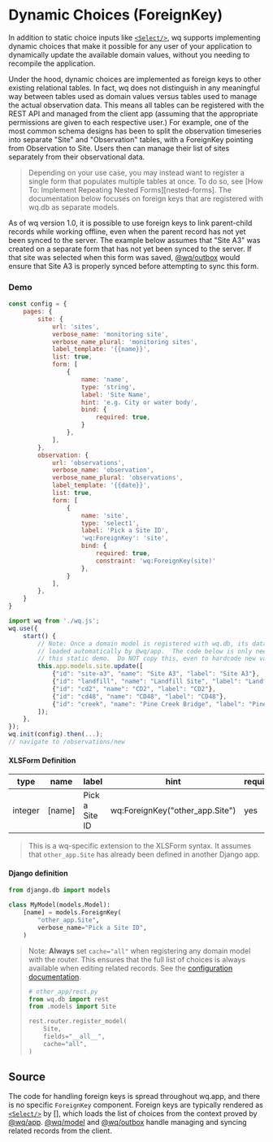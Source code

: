 # Dynamic Choices (ForeignKey)

In addition to static choice inputs like [`<Select/>`][Select], wq supports implementing dynamic choices that make it possible for any user of your application to dynamically update the available domain values, without you needing to recompile the application.

Under the hood, dynamic choices are implemented as foreign keys to other existing relational tables.  In fact, wq does not distinguish in any meaningful way between tables used as domain values versus tables used to manage the actual observation data.  This means all tables can be registered with the REST API and managed from the client app (assuming that the appropriate permissions are given to each respective user.)  For example, one of the most common schema designs has been to split the observation timeseries into separate "Site" and "Observation" tables, with a ForeignKey pointing from Observation to Site.  Users then can manage their list of sites separately from their observational data.

> Depending on your use case, you may instead want to register a single form that populates multiple tables at once.  To do so, see [How To: Implement Repeating Nested Forms][nested-forms].  The documentation below focuses on foreign keys that are registered with wq.db as separate models.

As of wq version 1.0, it is possible to use foreign keys to link parent-child records while working offline, even when the parent record has not yet been synced to the server.  The example below assumes that "Site A3" was created on a separate form that has not yet been synced to the server.  If that site was selected when this form was saved, [@wq/outbox] would ensure that Site A3 is properly synced before attempting to sync this form.

### Demo

```javascript
const config = {
    pages: {
        site: {
            url: 'sites',
            verbose_name: 'monitoring site',
            verbose_name_plural: 'monitoring sites',
            label_template: '{{name}}',
            list: true,
            form: [
                {
                    name: 'name',
                    type: 'string',
                    label: 'Site Name',
                    hint: 'e.g. City or water body',
                    bind: {
                        required: true,
                    }
                },
            ],
        },
        observation: {
            url: 'observations',
            verbose_name: 'observation',
            verbose_name_plural: 'observations',
            label_template: '{{date}}',
            list: true,
            form: [
                {
                    name: 'site',
                    type: 'select1',
                    label: 'Pick a Site ID',
                    'wq:ForeignKey': 'site',
                    bind: { 
                        required: true,
                        constraint: 'wq:ForeignKey(site)'
                    },
                }
            ],
        },
    }
}

import wq from './wq.js';
wq.use({
    start() {
        // Note: Once a domain model is registered with wq.db, its data is
        // loaded automatically by @wq/app.  The code below is only needed for
        // this static demo.  Do NOT copy this, even to hardcode new values.
        this.app.models.site.update([
            {"id": "site-a3", "name": "Site A3", "label": "Site A3"},
            {"id": "landfill", "name": "Landfill Site", "label": "Landfill Site"},
            {"id": "cd2", "name": "CD2", "label": "CD2"},
            {"id": "cd48", "name": "CD48", "label": "CD48"},
            {"id": "creek", "name": "Pine Creek Bridge", "label": "Pine Greek Bridge"},
        ]);
    },
});
wq.init(config).then(...);
// navigate to /observations/new
```

#### XLSForm Definition

type | name | label | hint | required | constraint
-----|------|-------|------|----------|------------
integer | [name] | Pick a Site ID | wq:ForeignKey("other_app.Site") | yes |

> This is a wq-specific extension to the XLSForm syntax.  It assumes that `other_app.Site` has already been defined in another Django app.

#### Django definition

```python
from django.db import models

class MyModel(models.Model):
    [name] = models.ForeignKey(
        "other_app.Site",
        verbose_name="Pick a Site ID",
    )
```

> Note: **Always** set `cache="all"` when registering any domain model with the router.  This ensures that the full list of choices is always available when editing related records.  See the [configuration documentation][config].
>
> ```python
> # other_app/rest.py
> from wq.db import rest
> from .models import Site
> 
> rest.router.register_model(
>     Site,
>     fields="__all__",
>     cache="all",
> )
> ```

## Source

The code for handling foreign keys is spread throughout wq.app, and there is no specific `ForeignKey` component.  Foreign keys are typically rendered as [`<Select/>`][Select] by [<AutoInput/>], which loads the list of choices from the context proved by [@wq/app].  [@wq/model] and [@wq/outbox] handle managing and syncing related records from the client.

[Select]: ./Select.md
[AutoInput]: ../components/AutoInput.md
[config]: ../wq-configuration-object.md
[@wq/app]: ../@wq/app.md
[@wq/outbox]: ../@wq/outbox.md
[@wq/model]: ../@wq/model.md

